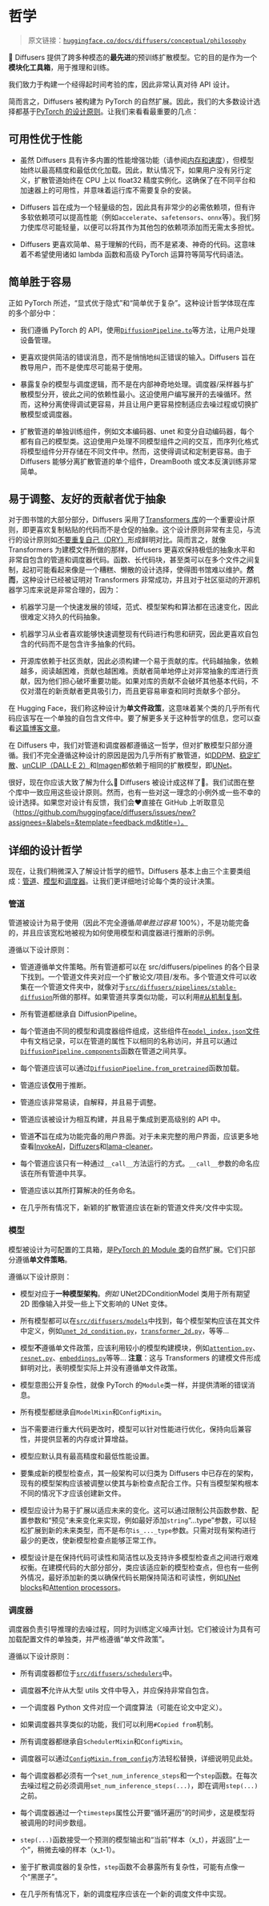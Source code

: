 # 哲学

> 原文链接：[`huggingface.co/docs/diffusers/conceptual/philosophy`](https://huggingface.co/docs/diffusers/conceptual/philosophy)

🧨 Diffusers 提供了跨多种模态的**最先进**的预训练扩散模型。它的目的是作为一个**模块化工具箱**，用于推理和训练。

我们致力于构建一个经得起时间考验的库，因此非常认真对待 API 设计。

简而言之，Diffusers 被构建为 PyTorch 的自然扩展。因此，我们的大多数设计选择都基于[PyTorch 的设计原则](https://pytorch.org/docs/stable/community/design.html#pytorch-design-philosophy)。让我们来看看最重要的几点：

## 可用性优于性能

+   虽然 Diffusers 具有许多内置的性能增强功能（请参阅[内存和速度](https://huggingface.co/docs/diffusers/optimization/fp16)），但模型始终以最高精度和最低优化加载。因此，默认情况下，如果用户没有另行定义，扩散管道始终在 CPU 上以 float32 精度实例化。这确保了在不同平台和加速器上的可用性，并意味着运行库不需要复杂的安装。

+   Diffusers 旨在成为一个轻量级的包，因此具有非常少的必需依赖项，但有许多软依赖项可以提高性能（例如`accelerate`、`safetensors`、`onnx`等）。我们努力使库尽可能轻量，以便可以将其作为其他包的依赖项添加而无需太多担忧。

+   Diffusers 更喜欢简单、易于理解的代码，而不是紧凑、神奇的代码。这意味着不希望使用诸如 lambda 函数和高级 PyTorch 运算符等简写代码语法。

## 简单胜于容易

正如 PyTorch 所述，“显式优于隐式”和“简单优于复杂”。这种设计哲学体现在库的多个部分中：

+   我们遵循 PyTorch 的 API，使用[`DiffusionPipeline.to`](https://huggingface.co/docs/diffusers/main/en/api/diffusion_pipeline#diffusers.DiffusionPipeline.to)等方法，让用户处理设备管理。

+   更喜欢提供简洁的错误消息，而不是悄悄地纠正错误的输入。Diffusers 旨在教导用户，而不是使库尽可能易于使用。

+   暴露复杂的模型与调度逻辑，而不是在内部神奇地处理。调度器/采样器与扩散模型分开，彼此之间的依赖性最小。这迫使用户编写展开的去噪循环。然而，这种分离使得调试更容易，并且让用户更容易控制适应去噪过程或切换扩散模型或调度器。

+   扩散管道的单独训练组件，例如文本编码器、unet 和变分自动编码器，每个都有自己的模型类。这迫使用户处理不同模型组件之间的交互，而序列化格式将模型组件分开存储在不同文件中。然而，这使得调试和定制更容易。由于 Diffusers 能够分离扩散管道的单个组件，DreamBooth 或文本反演训练非常简单。

## 易于调整、友好的贡献者优于抽象

对于图书馆的大部分部分，Diffusers 采用了[Transformers 库](https://github.com/huggingface/transformers)的一个重要设计原则，即更喜欢复制粘贴的代码而不是仓促的抽象。这个设计原则非常有主见，与流行的设计原则如[不要重复自己（DRY）](https://en.wikipedia.org/wiki/Don%27t_repeat_yourself)形成鲜明对比。简而言之，就像 Transformers 为建模文件所做的那样，Diffusers 更喜欢保持极低的抽象水平和非常自包含的管道和调度器代码。函数、长代码块，甚至类可以在多个文件之间复制，起初可能看起来像是一个糟糕、懒散的设计选择，使得图书馆难以维护。**然而**，这种设计已经被证明对 Transformers 非常成功，并且对于社区驱动的开源机器学习库来说是非常合理的，因为：

+   机器学习是一个快速发展的领域，范式、模型架构和算法都在迅速变化，因此很难定义持久的代码抽象。

+   机器学习从业者喜欢能够快速调整现有代码进行构思和研究，因此更喜欢自包含的代码而不是包含许多抽象的代码。

+   开源库依赖于社区贡献，因此必须构建一个易于贡献的库。代码越抽象，依赖越多，阅读越困难，贡献也越困难。贡献者简单地停止对非常抽象的库进行贡献，因为他们担心破坏重要功能。如果对库的贡献不会破坏其他基本代码，不仅对潜在的新贡献者更具吸引力，而且更容易审查和同时贡献多个部分。

在 Hugging Face，我们称这种设计为**单文件政策**，这意味着某个类的几乎所有代码应该写在一个单独的自包含文件中。要了解更多关于这种哲学的信息，您可以查看[这篇博客文章](https://huggingface.co/blog/transformers-design-philosophy)。

在 Diffusers 中，我们对管道和调度器都遵循这一哲学，但对扩散模型只部分遵循。我们不完全遵循这种设计的原因是因为几乎所有扩散管道，如[DDPM](https://huggingface.co/docs/diffusers/api/pipelines/ddpm)、[稳定扩散](https://huggingface.co/docs/diffusers/api/pipelines/stable_diffusion/overview#stable-diffusion-pipelines)、[unCLIP（DALL·E 2）](https://huggingface.co/docs/diffusers/api/pipelines/unclip)和[Imagen](https://imagen.research.google/)都依赖于相同的扩散模型，即[UNet](https://huggingface.co/docs/diffusers/api/models/unet2d-cond)。

很好，现在你应该大致了解为什么🧨 Diffusers 被设计成这样了🤗。我们试图在整个库中一致应用这些设计原则。然而，也有一些对这一理念的小例外或一些不幸的设计选择。如果您对设计有反馈，我们会❤️直接在 GitHub 上听取意见（https://github.com/huggingface/diffusers/issues/new?assignees=&labels=&template=feedback.md&title=）。

## 详细的设计哲学

现在，让我们稍微深入了解设计哲学的细节。Diffusers 基本上由三个主要类组成：[管道](https://github.com/huggingface/diffusers/tree/main/src/diffusers/pipelines)、[模型](https://github.com/huggingface/diffusers/tree/main/src/diffusers/models)和[调度器](https://github.com/huggingface/diffusers/tree/main/src/diffusers/schedulers)。让我们更详细地讨论每个类的设计决策。

### 管道

管道被设计为易于使用（因此不完全遵循*简单胜过容易* 100%），不是功能完备的，并且应该宽松地被视为如何使用模型和调度器进行推断的示例。

遵循以下设计原则：

+   管道遵循单文件策略。所有管道都可以在 src/diffusers/pipelines 的各个目录下找到。一个管道文件夹对应一个扩散论文/项目/发布。多个管道文件可以收集在一个管道文件夹中，就像对于[`src/diffusers/pipelines/stable-diffusion`](https://github.com/huggingface/diffusers/tree/main/src/diffusers/pipelines/stable_diffusion)所做的那样。如果管道共享类似功能，可以利用[#从机制复制](https://github.com/huggingface/diffusers/blob/125d783076e5bd9785beb05367a2d2566843a271/src/diffusers/pipelines/stable_diffusion/pipeline_stable_diffusion_img2img.py#L251)。

+   所有管道都继承自 DiffusionPipeline。

+   每个管道由不同的模型和调度器组件组成，这些组件在[`model_index.json`文件](https://huggingface.co/runwayml/stable-diffusion-v1-5/blob/main/model_index.json)中有文档记录，可以在管道的属性下以相同的名称访问，并且可以通过[`DiffusionPipeline.components`](https://huggingface.co/docs/diffusers/main/en/api/diffusion_pipeline#diffusers.DiffusionPipeline.components)函数在管道之间共享。

+   每个管道应该可以通过[`DiffusionPipeline.from_pretrained`](https://huggingface.co/docs/diffusers/main/en/api/diffusion_pipeline#diffusers.DiffusionPipeline.from_pretrained)函数加载。

+   管道应该**仅**用于推断。

+   管道应该非常易读，自解释，并且易于调整。

+   管道应该被设计为相互构建，并且易于集成到更高级别的 API 中。

+   管道**不**旨在成为功能完备的用户界面。对于未来完整的用户界面，应该更多地查看[InvokeAI](https://github.com/invoke-ai/InvokeAI)，[Diffuzers](https://github.com/abhishekkrthakur/diffuzers)和[lama-cleaner](https://github.com/Sanster/lama-cleaner)。

+   每个管道应该只有一种通过`__call__`方法运行的方式。`__call__`参数的命名应该在所有管道中共享。

+   管道应该以其所打算解决的任务命名。

+   在几乎所有情况下，新颖的扩散管道应该在新的管道文件夹/文件中实现。

### 模型

模型被设计为可配置的工具箱，是[PyTorch 的 Module 类](https://pytorch.org/docs/stable/generated/torch.nn.Module.html)的自然扩展。它们只部分遵循**单文件策略**。

遵循以下设计原则：

+   模型对应于**一种模型架构**。*例如* UNet2DConditionModel 类用于所有期望 2D 图像输入并受一些上下文影响的 UNet 变体。

+   所有模型都可以在[`src/diffusers/models`](https://github.com/huggingface/diffusers/tree/main/src/diffusers/models)中找到，每个模型架构应该在其文件中定义，例如[`unet_2d_condition.py`](https://github.com/huggingface/diffusers/blob/main/src/diffusers/models/unet_2d_condition.py)，[`transformer_2d.py`](https://github.com/huggingface/diffusers/blob/main/src/diffusers/models/transformer_2d.py)，等等...

+   模型**不**遵循单文件政策，应该利用较小的模型构建模块，例如[`attention.py`](https://github.com/huggingface/diffusers/blob/main/src/diffusers/models/attention.py)、[`resnet.py`](https://github.com/huggingface/diffusers/blob/main/src/diffusers/models/resnet.py)、[`embeddings.py`](https://github.com/huggingface/diffusers/blob/main/src/diffusers/models/embeddings.py)等等... **注意**：这与 Transformers 的建模文件形成鲜明对比，表明模型实际上并没有遵循单文件政策。

+   模型意图公开复杂性，就像 PyTorch 的`Module`类一样，并提供清晰的错误消息。

+   所有模型都继承自`ModelMixin`和`ConfigMixin`。

+   当不需要进行重大代码更改时，模型可以针对性能进行优化，保持向后兼容性，并提供显著的内存或计算增益。

+   模型应默认具有最高精度和最低性能设置。

+   要集成新的模型检查点，其一般架构可以归类为 Diffusers 中已存在的架构，现有的模型架构应该被调整以使其与新检查点配合工作。只有当模型架构根本不同的情况下才应该创建新文件。

+   模型应设计为易于扩展以适应未来的变化。这可以通过限制公共函数参数、配置参数和“预见”未来变化来实现，例如最好添加`string`“…type”参数，可以轻松扩展到新的未来类型，而不是布尔`is_..._type`参数。只需对现有架构进行最少的更改，使新模型检查点能够正常工作。

+   模型设计是在保持代码可读性和简洁性以及支持许多模型检查点之间进行艰难权衡。在建模代码的大部分部分，类应该适应新的模型检查点，但也有一些例外情况，最好添加新的类以确保代码长期保持简洁和可读性，例如[UNet blocks](https://github.com/huggingface/diffusers/blob/main/src/diffusers/models/unet_2d_blocks.py)和[Attention processors](https://github.com/huggingface/diffusers/blob/main/src/diffusers/models/attention_processor.py)。

### 调度器

调度器负责引导推理的去噪过程，同时为训练定义噪声计划。它们被设计为具有可加载配置文件的单独类，并严格遵循“单文件政策”。

遵循以下设计原则：

+   所有调度器都位于[`src/diffusers/schedulers`](https://github.com/huggingface/diffusers/tree/main/src/diffusers/schedulers)中。

+   调度器**不**允许从大型 utils 文件中导入，并应保持非常自包含。

+   一个调度器 Python 文件对应一个调度算法（可能在论文中定义）。

+   如果调度器共享类似的功能，我们可以利用`#Copied from`机制。

+   所有调度器都继承自`SchedulerMixin`和`ConfigMixin`。

+   调度器可以通过[`ConfigMixin.from_config`](https://huggingface.co/docs/diffusers/main/en/api/configuration#diffusers.ConfigMixin.from_config)方法轻松替换，详细说明见此处。

+   每个调度器都必须有一个`set_num_inference_steps`和一个`step`函数。在每次去噪过程之前必须调用`set_num_inference_steps(...)`，即在调用`step(...)`之前。

+   每个调度器通过一个`timesteps`属性公开要“循环遍历”的时间步，这是模型将被调用的时间步数组。

+   `step(...)`函数接受一个预测的模型输出和“当前”样本（x_t），并返回“上一个”，稍微去噪的样本（x_t-1）。

+   鉴于扩散调度器的复杂性，`step`函数不会暴露所有复杂性，可能有点像一个“黑匣子”。

+   在几乎所有情况下，新的调度程序应该在一个新的调度文件中实现。
